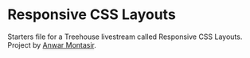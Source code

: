 # Responsive CSS Layouts

Starters file for a Treehouse livestream called Responsive CSS Layouts. Project by [Anwar Montasir](https://github.com/anwarmontasir).